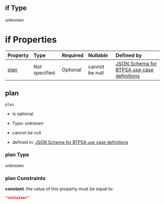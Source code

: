 ## if Type

unknown

# if Properties

| Property      | Type          | Required | Nullable       | Defined by                                                                                                                                                                                                                                    |
| :------------ | :------------ | :------- | :------------- | :-------------------------------------------------------------------------------------------------------------------------------------------------------------------------------------------------------------------------------------------- |
| [plan](#plan) | Not specified | Optional | cannot be null | [JSON Schema for BTPSA use case definitions](btpsa-usecase-properties-services-items-allof-1-then-allof-106-then-allof-0-if-properties-plan.md "undefined#/properties/services/items/allOf/1/then/allOf/106/then/allOf/0/if/properties/plan") |

## plan



`plan`

*   is optional

*   Type: unknown

*   cannot be null

*   defined in: [JSON Schema for BTPSA use case definitions](btpsa-usecase-properties-services-items-allof-1-then-allof-106-then-allof-0-if-properties-plan.md "undefined#/properties/services/items/allOf/1/then/allOf/106/then/allOf/0/if/properties/plan")

### plan Type

unknown

### plan Constraints

**constant**: the value of this property must be equal to:

```json
"container"
```
